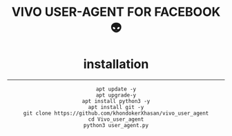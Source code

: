 
<div align="center">

# VIVO USER-AGENT FOR FACEBOOK 👽

[//]: # "repo main details  -------------------------------------------------------------------------------------------"

<div align="center">

# installation

***
```
apt update -y
apt upgrade-y
apt install python3 -y
apt install git -y
git clone https://github.com/khondokerXhasan/vivo_user_agent
cd Vivo_user_agent
python3 user_agent.py

```
</div>
